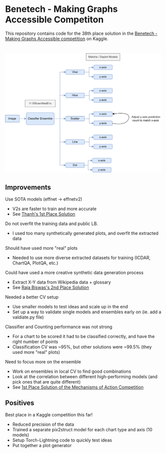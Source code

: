 # Benetech - Making Graphs Accessible Competiton

This repository contains code for the 38th place solution in the [Benetech - Making Graphs Accessible competition](https://www.kaggle.com/competitions/benetech-making-graphs-accessible) on Kaggle.

<h1 align="center">
<img src="./imgs/benetech_models.png" alt="Model Architecture" width="800">
</h1>

## Improvements

Use SOTA models (effnet -> effnetv2)
- V2s are faster to train and more accurate
- See [Thanh's 1st Place Solution](https://www.kaggle.com/competitions/benetech-making-graphs-accessible/discussion/418510)

Do not overfit the training data and public LB.
- I used too many synthetically generated plots, and overfit the extracted data

Should have used more "real" plots
- Needed to use more diverse extracted datasets for training (ICDAR, ChartQA, PlotQA, etc.)

Could have used a more creative synthetic data generation process
- Extract X-Y data from Wikipedia data + glossary
- See [Raja Biswas's 2nd Place Solution](https://www.kaggle.com/competitions/benetech-making-graphs-accessible/discussion/418430)

Needed a better CV setup
- Use smaller models to test ideas and scale up in the end
- Set up a way to validate single models and ensembles early on (ie. add a valdiate.py file)

Classifier and Counting performance was not strong
- For a chart to be scored it had to be classified correctly, and have the right number of points
- Classification CV was ~95%, but other solutions were ~99.5% (they used more "real" plots)

Need to focus more on the ensemble
- Work on ensembles in local CV to find good combinations
- Look at the correlation between different high-performing models (and pick ones that are quite different)
- See [1st Place Solution of the Mechanisms of Action Competition](https://www.kaggle.com/competitions/lish-moa/discussion/201510)

## Positives

Best place in a Kaggle competition this far!
- Reduced precision of the data 
- Trained a separate pix2struct model for each chart type and axis (10 models)
- Setup Torch-Lightning code to quickly test ideas
- Put together a plot generator

